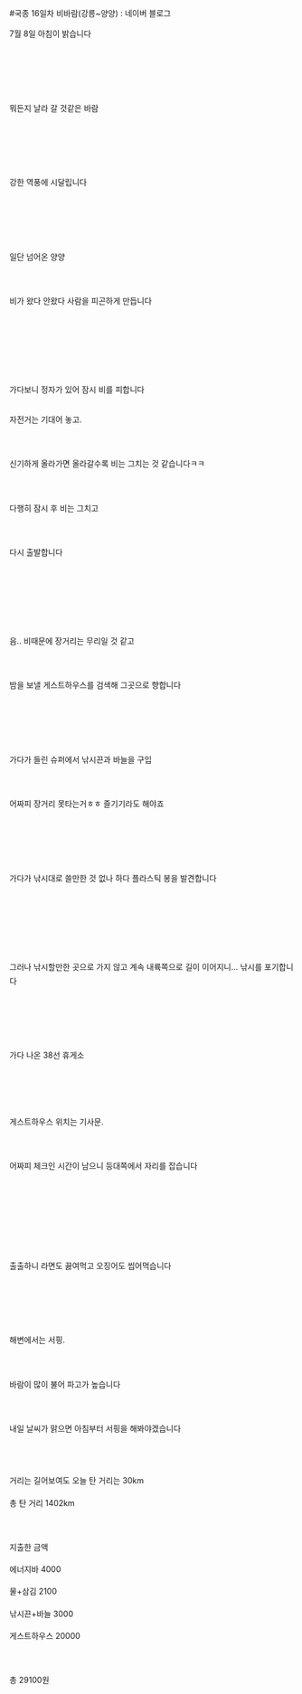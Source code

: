 #국종 16일차 비바람(강릉~양양) : 네이버 블로그
<div class="wrap_rabbit pcol2 _param(1) _postViewArea221584666541" id="post-view221584666541">
<!-- Rabbit HTML --><div class="se-viewer se-theme-default" lang="ko-KR">
<!-- SE_DOC_HEADER_END -->
<div class="se-main-container">
<div class="se-component se-text se-l-default" id="SE-f53bb52d-a523-11e9-99d3-599b25523ed2">
<div class="se-component-content">
<div class="se-section se-section-text se-l-default">
<div class="se-module se-module-text"><!-- SE-TEXT { --><p class="se-text-paragraph se-text-paragraph-align-" id="SE-7893685c-a525-11e9-99d3-4561812a802d" style="line-height:1.8;"><span class="se-fs- se-ff-" id="SE-2e74883e-a526-11e9-99d3-b57880ff6c25" style="">7월 8일 아침이 밝습니다</span></p><!-- } SE-TEXT --><!-- SE-TEXT { --><p class="se-text-paragraph se-text-paragraph-align-" id="SE-2e748840-a526-11e9-99d3-3f9811f71576" style="line-height:1.8;"><span class="se-fs- se-ff-" id="SE-2e74883f-a526-11e9-99d3-0b595be8d0a8" style="">​</span></p><!-- } SE-TEXT --><!-- SE-TEXT { --><p class="se-text-paragraph se-text-paragraph-align-" id="SE-2e748842-a526-11e9-99d3-33e2a434d7f9" style="line-height:1.8;"><span class="se-fs- se-ff-" id="SE-2e748841-a526-11e9-99d3-a10d7590c9b2" style="">​</span></p><!-- } SE-TEXT --></div>
</div>
</div>
</div> <div class="se-component se-image se-l-default" id="SE-ef4f9818-a523-11e9-99d3-4b7fc162570b">
<div class="se-component-content se-component-content-fit">
<div class="se-section se-section-image se-l-default se-section-align-">
<a class="se-module se-module-image __se_image_link __se_link" data-linkdata='{"id" : "SE-ef4f9818-a523-11e9-99d3-4b7fc162570b", "src" : "https://postfiles.pstatic.net/MjAxOTA3MTNfMjI2/MDAxNTYyOTkxNTgyMDA1.OfLpQIFz_b99eycvDJJy2eHRgEt2uKb6L9bt5kHyDTwg.Lhq4Kxu50-1QhbzQnHCUo2TMbK8_Mb9tiWmcfBKJ_1wg.JPEG.dls32208/20190708_124803.jpg", "linkUse" : "false", "link" : ""}' data-linktype="img" href="#" onclick="return false;" style=" ">
<img alt="" class="se-image-resource" data-height="506" data-lazy-src="https://postfiles.pstatic.net/MjAxOTA3MTNfMjI2/MDAxNTYyOTkxNTgyMDA1.OfLpQIFz_b99eycvDJJy2eHRgEt2uKb6L9bt5kHyDTwg.Lhq4Kxu50-1QhbzQnHCUo2TMbK8_Mb9tiWmcfBKJ_1wg.JPEG.dls32208/20190708_124803.jpg?type=w966" data-width="900" src="https://postfiles.pstatic.net/MjAxOTA3MTNfMjI2/MDAxNTYyOTkxNTgyMDA1.OfLpQIFz_b99eycvDJJy2eHRgEt2uKb6L9bt5kHyDTwg.Lhq4Kxu50-1QhbzQnHCUo2TMbK8_Mb9tiWmcfBKJ_1wg.JPEG.dls32208/20190708_124803.jpg?type=w80_blur">
</img></a> </div>
</div>
</div> <div class="se-component se-text se-l-default" id="SE-ff71d854-a523-11e9-99d3-5dceaeadfbf5">
<div class="se-component-content">
<div class="se-section se-section-text se-l-default">
<div class="se-module se-module-text"><!-- SE-TEXT { --><p class="se-text-paragraph se-text-paragraph-align-" id="SE-789479d2-a525-11e9-99d3-b32b8ae518da" style="line-height:1.8;"><span class="se-fs- se-ff-" id="SE-2e752483-a526-11e9-99d3-9779077e2caf" style="">뭐든지 날라 갈 것같은 바람</span></p><!-- } SE-TEXT --><!-- SE-TEXT { --><p class="se-text-paragraph se-text-paragraph-align-" id="SE-2e752485-a526-11e9-99d3-87bfa8c4a279" style="line-height:1.8;"><span class="se-fs- se-ff-" id="SE-2e752484-a526-11e9-99d3-03b59768f6bc" style="">​</span></p><!-- } SE-TEXT --><!-- SE-TEXT { --><p class="se-text-paragraph se-text-paragraph-align-" id="SE-2e752487-a526-11e9-99d3-bf31fac85742" style="line-height:1.8;"><span class="se-fs- se-ff-" id="SE-2e752486-a526-11e9-99d3-292d5a63ce96" style="">​</span></p><!-- } SE-TEXT --></div>
</div>
</div>
</div> <div class="se-component se-image se-l-default" id="SE-ef4fbf29-a523-11e9-99d3-0b2709d95bd9">
<div class="se-component-content se-component-content-fit">
<div class="se-section se-section-image se-l-default se-section-align-">
<a class="se-module se-module-image __se_image_link __se_link" data-linkdata='{"id" : "SE-ef4fbf29-a523-11e9-99d3-0b2709d95bd9", "src" : "https://postfiles.pstatic.net/MjAxOTA3MTNfMTg1/MDAxNTYyOTkxNTgzMjc0.gUguPi6HAAzc9DgNe3uaOVLISPTn72f_sAtgVmWHQ98g.FrlOLpvWLvc6wzv_JuNSme2XCyZP6YRl6ueX0ts64zQg.JPEG.dls32208/20190708_124818.jpg", "linkUse" : "false", "link" : ""}' data-linktype="img" href="#" onclick="return false;" style=" ">
<img alt="" class="se-image-resource" data-height="506" data-lazy-src="https://postfiles.pstatic.net/MjAxOTA3MTNfMTg1/MDAxNTYyOTkxNTgzMjc0.gUguPi6HAAzc9DgNe3uaOVLISPTn72f_sAtgVmWHQ98g.FrlOLpvWLvc6wzv_JuNSme2XCyZP6YRl6ueX0ts64zQg.JPEG.dls32208/20190708_124818.jpg?type=w966" data-width="900" src="https://postfiles.pstatic.net/MjAxOTA3MTNfMTg1/MDAxNTYyOTkxNTgzMjc0.gUguPi6HAAzc9DgNe3uaOVLISPTn72f_sAtgVmWHQ98g.FrlOLpvWLvc6wzv_JuNSme2XCyZP6YRl6ueX0ts64zQg.JPEG.dls32208/20190708_124818.jpg?type=w80_blur">
</img></a> </div>
</div>
</div> <div class="se-component se-image se-l-default" id="SE-ef4fbf2a-a523-11e9-99d3-03a84c789b80">
<div class="se-component-content se-component-content-fit">
<div class="se-section se-section-image se-l-default se-section-align-">
<a class="se-module se-module-image __se_image_link __se_link" data-linkdata='{"id" : "SE-ef4fbf2a-a523-11e9-99d3-03a84c789b80", "src" : "https://postfiles.pstatic.net/MjAxOTA3MTNfMTcg/MDAxNTYyOTkxNTg0MzM4.RkT2ZodlUr968VNjMWXbgBLkYect3bbDVHSVwo_JGEYg.26xH75jWvHFS9GCI_O9CKWeUyK1HRxzONTs973e9NXgg.JPEG.dls32208/20190708_124856.jpg", "linkUse" : "false", "link" : ""}' data-linktype="img" href="#" onclick="return false;" style=" ">
<img alt="" class="se-image-resource" data-height="506" data-lazy-src="https://postfiles.pstatic.net/MjAxOTA3MTNfMTcg/MDAxNTYyOTkxNTg0MzM4.RkT2ZodlUr968VNjMWXbgBLkYect3bbDVHSVwo_JGEYg.26xH75jWvHFS9GCI_O9CKWeUyK1HRxzONTs973e9NXgg.JPEG.dls32208/20190708_124856.jpg?type=w966" data-width="900" src="https://postfiles.pstatic.net/MjAxOTA3MTNfMTcg/MDAxNTYyOTkxNTg0MzM4.RkT2ZodlUr968VNjMWXbgBLkYect3bbDVHSVwo_JGEYg.26xH75jWvHFS9GCI_O9CKWeUyK1HRxzONTs973e9NXgg.JPEG.dls32208/20190708_124856.jpg?type=w80_blur">
</img></a> </div>
</div>
</div> <div class="se-component se-text se-l-default" id="SE-18911ea5-a524-11e9-99d3-ef39776fd50e">
<div class="se-component-content">
<div class="se-section se-section-text se-l-default">
<div class="se-module se-module-text"><!-- SE-TEXT { --><p class="se-text-paragraph se-text-paragraph-align-" id="SE-7895b258-a525-11e9-99d3-913718d24aef" style="line-height:1.8;"><span class="se-fs- se-ff-" id="SE-2e7635f8-a526-11e9-99d3-4117facb3382" style="">강한 역풍에 시달립니다</span></p><!-- } SE-TEXT --><!-- SE-TEXT { --><p class="se-text-paragraph se-text-paragraph-align-" id="SE-2e7635fa-a526-11e9-99d3-0f9ec3ed1b4a" style="line-height:1.8;"><span class="se-fs- se-ff-" id="SE-2e7635f9-a526-11e9-99d3-c58356b37fb0" style="">​</span></p><!-- } SE-TEXT --><!-- SE-TEXT { --><p class="se-text-paragraph se-text-paragraph-align-" id="SE-2e7635fc-a526-11e9-99d3-5d1394c577c0" style="line-height:1.8;"><span class="se-fs- se-ff-" id="SE-2e7635fb-a526-11e9-99d3-65feed00e23a" style="">​</span></p><!-- } SE-TEXT --></div>
</div>
</div>
</div> <div class="se-component se-image se-l-default" id="SE-ef4fbf2b-a523-11e9-99d3-bba9930e17c4">
<div class="se-component-content se-component-content-fit">
<div class="se-section se-section-image se-l-default se-section-align-">
<a class="se-module se-module-image __se_image_link __se_link" data-linkdata='{"id" : "SE-ef4fbf2b-a523-11e9-99d3-bba9930e17c4", "src" : "https://postfiles.pstatic.net/MjAxOTA3MTNfMjUx/MDAxNTYyOTkxNTg1ODUz.J7UId44HjgtNMfr-BjYSy_8IJoozUh8yM1KkLlWR_m8g.MIUAdyDiIGmc7wGdD2Zp3igk3CfnYpv5-eGZSnZ-fnsg.JPEG.dls32208/20190708_140503.jpg", "linkUse" : "false", "link" : ""}' data-linktype="img" href="#" onclick="return false;" style=" ">
<img alt="" class="se-image-resource" data-height="1600" data-lazy-src="https://postfiles.pstatic.net/MjAxOTA3MTNfMjUx/MDAxNTYyOTkxNTg1ODUz.J7UId44HjgtNMfr-BjYSy_8IJoozUh8yM1KkLlWR_m8g.MIUAdyDiIGmc7wGdD2Zp3igk3CfnYpv5-eGZSnZ-fnsg.JPEG.dls32208/20190708_140503.jpg?type=w966" data-width="900" src="https://postfiles.pstatic.net/MjAxOTA3MTNfMjUx/MDAxNTYyOTkxNTg1ODUz.J7UId44HjgtNMfr-BjYSy_8IJoozUh8yM1KkLlWR_m8g.MIUAdyDiIGmc7wGdD2Zp3igk3CfnYpv5-eGZSnZ-fnsg.JPEG.dls32208/20190708_140503.jpg?type=w80_blur">
</img></a> </div>
</div>
</div> <div class="se-component se-text se-l-default" id="SE-22adc592-a524-11e9-99d3-bd99f2bbf0aa">
<div class="se-component-content">
<div class="se-section se-section-text se-l-default">
<div class="se-module se-module-text"><!-- SE-TEXT { --><p class="se-text-paragraph se-text-paragraph-align-" id="SE-a07a8e0a-a525-11e9-99d3-fbb8a028c560" style="line-height:1.8;"><span class="se-fs- se-ff-" id="SE-2e76ab2d-a526-11e9-99d3-b91557115f8a" style="">일단 넘어온 양양</span></p><!-- } SE-TEXT --><!-- SE-TEXT { --><p class="se-text-paragraph se-text-paragraph-align-" id="SE-a07a8e0b-a525-11e9-99d3-6bcc9a1703d8" style="line-height:1.8;"><span class="se-fs- se-ff-" id="SE-2e76d23e-a526-11e9-99d3-c7d57f5eb4b1" style="">​</span></p><!-- } SE-TEXT --><!-- SE-TEXT { --><p class="se-text-paragraph se-text-paragraph-align-" id="SE-a07a8e0c-a525-11e9-99d3-1d10413a233b" style="line-height:1.8;"><span class="se-fs- se-ff-" id="SE-2e76d23f-a526-11e9-99d3-81e5b9dffbb8" style="">비가 왔다 안왔다 사람을 피곤하게 만듭니다</span></p><!-- } SE-TEXT --><!-- SE-TEXT { --><p class="se-text-paragraph se-text-paragraph-align-" id="SE-a07a8e0d-a525-11e9-99d3-cf9ed01978e2" style="line-height:1.8;"><span class="se-fs- se-ff-" id="SE-2e76d240-a526-11e9-99d3-efc442bfbe58" style="">​</span></p><!-- } SE-TEXT --><!-- SE-TEXT { --><p class="se-text-paragraph se-text-paragraph-align-" id="SE-a07a8e0e-a525-11e9-99d3-715c49474032" style="line-height:1.8;"><span class="se-fs- se-ff-" id="SE-2e76d241-a526-11e9-99d3-cb232e370c9d" style="">​</span></p><!-- } SE-TEXT --><!-- SE-TEXT { --><p class="se-text-paragraph se-text-paragraph-align-" id="SE-a07a8e0f-a525-11e9-99d3-c704b582a45f" style="line-height:1.8;"><span class="se-fs- se-ff-" id="SE-2e76d242-a526-11e9-99d3-0de350182d79" style="">​</span></p><!-- } SE-TEXT --><!-- SE-TEXT { --><p class="se-text-paragraph se-text-paragraph-align-" id="SE-78969cca-a525-11e9-99d3-5b7cdab3af5d" style="line-height:1.8;"><span class="se-fs- se-ff-" id="SE-2e76d243-a526-11e9-99d3-157f85fe3ac6" style="">가다보니 정자가 있어 잠시 비를 피합니다</span></p><!-- } SE-TEXT --></div>
</div>
</div>
</div> <div class="se-component se-image se-l-default" id="SE-ef4fe63c-a523-11e9-99d3-47a093277765">
<div class="se-component-content se-component-content-fit">
<div class="se-section se-section-image se-l-default se-section-align-">
<a class="se-module se-module-image __se_image_link __se_link" data-linkdata='{"id" : "SE-ef4fe63c-a523-11e9-99d3-47a093277765", "src" : "https://postfiles.pstatic.net/MjAxOTA3MTNfMTk2/MDAxNTYyOTkxNTg3Mzkw.iiZIPHOHbK3G5bs9j_tPPTqDwi45burIr_GaLprnu3sg.z34O3j5gW3fgW3msnMpVH-CFNztfeSEcHQsBKMjsO4Eg.JPEG.dls32208/20190708_141905.jpg", "linkUse" : "false", "link" : ""}' data-linktype="img" href="#" onclick="return false;" style=" ">
<img alt="" class="se-image-resource" data-height="1600" data-lazy-src="https://postfiles.pstatic.net/MjAxOTA3MTNfMTk2/MDAxNTYyOTkxNTg3Mzkw.iiZIPHOHbK3G5bs9j_tPPTqDwi45burIr_GaLprnu3sg.z34O3j5gW3fgW3msnMpVH-CFNztfeSEcHQsBKMjsO4Eg.JPEG.dls32208/20190708_141905.jpg?type=w966" data-width="900" src="https://postfiles.pstatic.net/MjAxOTA3MTNfMTk2/MDAxNTYyOTkxNTg3Mzkw.iiZIPHOHbK3G5bs9j_tPPTqDwi45burIr_GaLprnu3sg.z34O3j5gW3fgW3msnMpVH-CFNztfeSEcHQsBKMjsO4Eg.JPEG.dls32208/20190708_141905.jpg?type=w80_blur"/>
</a> </div>
</div>
</div> <div class="se-component se-text se-l-default" id="SE-4804a3cf-a524-11e9-99d3-f56a98d259cb">
<div class="se-component-content">
<div class="se-section se-section-text se-l-default">
<div class="se-module se-module-text"><!-- SE-TEXT { --><p class="se-text-paragraph se-text-paragraph-align-" id="SE-a07c14b2-a525-11e9-99d3-3b849778ede7" style="line-height:1.8;"><span class="se-fs- se-ff-" id="SE-2e776e84-a526-11e9-99d3-85ac8ce83f00" style="">자전거는 기대어 놓고.</span></p><!-- } SE-TEXT --><!-- SE-TEXT { --><p class="se-text-paragraph se-text-paragraph-align-" id="SE-a07c14b3-a525-11e9-99d3-dd3164e29ab4" style="line-height:1.8;"><span class="se-fs- se-ff-" id="SE-2e776e85-a526-11e9-99d3-e52ef5dfc5f6" style="">​</span></p><!-- } SE-TEXT --><!-- SE-TEXT { --><p class="se-text-paragraph se-text-paragraph-align-" id="SE-a07c3bc4-a525-11e9-99d3-bd5d3f3fc89e" style="line-height:1.8;"><span class="se-fs- se-ff-" id="SE-2e776e86-a526-11e9-99d3-3388fc2052d5" style="">신기하게 올라가면 올라갈수록 비는 그치는 것 같습니다ㅋㅋ</span></p><!-- } SE-TEXT --><!-- SE-TEXT { --><p class="se-text-paragraph se-text-paragraph-align-" id="SE-a07c3bc5-a525-11e9-99d3-d72638b29543" style="line-height:1.8;"><span class="se-fs- se-ff-" id="SE-2e776e87-a526-11e9-99d3-61f4058246b1" style="">​</span></p><!-- } SE-TEXT --><!-- SE-TEXT { --><p class="se-text-paragraph se-text-paragraph-align-" id="SE-a07c3bc6-a525-11e9-99d3-8b08e98e6c15" style="line-height:1.8;"><span class="se-fs- se-ff-" id="SE-2e776e88-a526-11e9-99d3-53aa871b3808" style="">다행히 잠시 후 비는 그치고</span></p><!-- } SE-TEXT --><!-- SE-TEXT { --><p class="se-text-paragraph se-text-paragraph-align-" id="SE-a07c3bc7-a525-11e9-99d3-fbad348b1e74" style="line-height:1.8;"><span class="se-fs- se-ff-" id="SE-2e77e3b9-a526-11e9-99d3-4f601f785bb4" style="">​</span></p><!-- } SE-TEXT --><!-- SE-TEXT { --><p class="se-text-paragraph se-text-paragraph-align-" id="SE-a07c3bc8-a525-11e9-99d3-77c5c08172ba" style="line-height:1.8;"><span class="se-fs- se-ff-" id="SE-2e77e3ba-a526-11e9-99d3-998093ec1a28" style="">다시 출발합니다</span></p><!-- } SE-TEXT --><!-- SE-TEXT { --><p class="se-text-paragraph se-text-paragraph-align-" id="SE-a07c3bc9-a525-11e9-99d3-25ebeefd8a67" style="line-height:1.8;"><span class="se-fs- se-ff-" id="SE-2e77e3bb-a526-11e9-99d3-e3597eeebe34" style="">​</span></p><!-- } SE-TEXT --><!-- SE-TEXT { --><p class="se-text-paragraph se-text-paragraph-align-" id="SE-a07c3bca-a525-11e9-99d3-9f089667cea5" style="line-height:1.8;"><span class="se-fs- se-ff-" id="SE-2e77e3bc-a526-11e9-99d3-ab098a050393" style="">​</span></p><!-- } SE-TEXT --><!-- SE-TEXT { --><p class="se-text-paragraph se-text-paragraph-align-" id="SE-a07c3bcb-a525-11e9-99d3-3915969d3767" style="line-height:1.8;"><span class="se-fs- se-ff-" id="SE-2e77e3bd-a526-11e9-99d3-bff3f1a3f20d" style="">​</span></p><!-- } SE-TEXT --><!-- SE-TEXT { --><p class="se-text-paragraph se-text-paragraph-align-" id="SE-a07c3bcc-a525-11e9-99d3-99fd15e4e58a" style="line-height:1.8;"><span class="se-fs- se-ff-" id="SE-2e77e3be-a526-11e9-99d3-e952ed108360" style="">음..  비때문에 장거리는 무리일 것 같고</span></p><!-- } SE-TEXT --><!-- SE-TEXT { --><p class="se-text-paragraph se-text-paragraph-align-" id="SE-a07c3bcd-a525-11e9-99d3-5fe4464b98bc" style="line-height:1.8;"><span class="se-fs- se-ff-" id="SE-2e780acf-a526-11e9-99d3-51c041ed534c" style="">​</span></p><!-- } SE-TEXT --><!-- SE-TEXT { --><p class="se-text-paragraph se-text-paragraph-align-" id="SE-78978744-a525-11e9-99d3-4bee4f6c1556" style="line-height:1.8;"><span class="se-fs- se-ff-" id="SE-2e780ad0-a526-11e9-99d3-09088df207a3" style="">밤을 보낼 게스트하우스를 검색해 그곳으로 향합니다</span></p><!-- } SE-TEXT --><!-- SE-TEXT { --><p class="se-text-paragraph se-text-paragraph-align-" id="SE-2e780ad2-a526-11e9-99d3-33c9501d1e6b" style="line-height:1.8;"><span class="se-fs- se-ff-" id="SE-2e780ad1-a526-11e9-99d3-3507d4a1e013" style="">​</span></p><!-- } SE-TEXT --><!-- SE-TEXT { --><p class="se-text-paragraph se-text-paragraph-align-" id="SE-2e780ad4-a526-11e9-99d3-1db1bec1b5d6" style="line-height:1.8;"><span class="se-fs- se-ff-" id="SE-2e780ad3-a526-11e9-99d3-fdfdde3223e6" style="">​</span></p><!-- } SE-TEXT --></div>
</div>
</div>
</div> <div class="se-component se-image se-l-default" id="SE-ef4fe63d-a523-11e9-99d3-0b07aadcebce">
<div class="se-component-content se-component-content-fit">
<div class="se-section se-section-image se-l-default se-section-align-">
<a class="se-module se-module-image __se_image_link __se_link" data-linkdata='{"id" : "SE-ef4fe63d-a523-11e9-99d3-0b07aadcebce", "src" : "https://postfiles.pstatic.net/MjAxOTA3MTNfMjI5/MDAxNTYyOTkxNTg5MDAw.BmHsK_YLdSMRnzzv5f3zV12Iw-Xv5-19MAFvlf50kK0g.Wr9e4CM-K4y7MhF5Z6-MquWiAIluzkn86hIysQkktIAg.JPEG.dls32208/20190708_143719.jpg", "linkUse" : "false", "link" : ""}' data-linktype="img" href="#" onclick="return false;" style=" ">
<img alt="" class="se-image-resource" data-height="1600" data-lazy-src="https://postfiles.pstatic.net/MjAxOTA3MTNfMjI5/MDAxNTYyOTkxNTg5MDAw.BmHsK_YLdSMRnzzv5f3zV12Iw-Xv5-19MAFvlf50kK0g.Wr9e4CM-K4y7MhF5Z6-MquWiAIluzkn86hIysQkktIAg.JPEG.dls32208/20190708_143719.jpg?type=w966" data-width="900" src="https://postfiles.pstatic.net/MjAxOTA3MTNfMjI5/MDAxNTYyOTkxNTg5MDAw.BmHsK_YLdSMRnzzv5f3zV12Iw-Xv5-19MAFvlf50kK0g.Wr9e4CM-K4y7MhF5Z6-MquWiAIluzkn86hIysQkktIAg.JPEG.dls32208/20190708_143719.jpg?type=w80_blur"/>
</a> </div>
</div>
</div> <div class="se-component se-text se-l-default" id="SE-87b8ee30-a524-11e9-99d3-1bdbd52f540e">
<div class="se-component-content">
<div class="se-section se-section-text se-l-default">
<div class="se-module se-module-text"><!-- SE-TEXT { --><p class="se-text-paragraph se-text-paragraph-align-" id="SE-a07d9b60-a525-11e9-99d3-3f080f00d51e" style="line-height:1.8;"><span class="se-fs- se-ff-" id="SE-2e788005-a526-11e9-99d3-97aa203fd166" style="">가다가 들린 슈퍼에서 낚시끈과 바늘을 구입</span></p><!-- } SE-TEXT --><!-- SE-TEXT { --><p class="se-text-paragraph se-text-paragraph-align-" id="SE-a07d9b61-a525-11e9-99d3-1902a424713a" style="line-height:1.8;"><span class="se-fs- se-ff-" id="SE-2e788006-a526-11e9-99d3-2739bce05b9e" style="">​</span></p><!-- } SE-TEXT --><!-- SE-TEXT { --><p class="se-text-paragraph se-text-paragraph-align-" id="SE-789897be-a525-11e9-99d3-b3d5e6f910b9" style="line-height:1.8;"><span class="se-fs- se-ff-" id="SE-2e788007-a526-11e9-99d3-35c16952422e" style="">어짜피 장거리 못타는거ㅎㅎ 즐기기라도 해야죠</span></p><!-- } SE-TEXT --><!-- SE-TEXT { --><p class="se-text-paragraph se-text-paragraph-align-" id="SE-2e788009-a526-11e9-99d3-0327fe1c3047" style="line-height:1.8;"><span class="se-fs- se-ff-" id="SE-2e788008-a526-11e9-99d3-275cc7f713ff" style="">​</span></p><!-- } SE-TEXT --><!-- SE-TEXT { --><p class="se-text-paragraph se-text-paragraph-align-" id="SE-2e78a71b-a526-11e9-99d3-15346f6b4679" style="line-height:1.8;"><span class="se-fs- se-ff-" id="SE-2e78a71a-a526-11e9-99d3-c91bb1acf319" style="">​</span></p><!-- } SE-TEXT --></div>
</div>
</div>
</div> <div class="se-component se-image se-l-default" id="SE-ef4fe63e-a523-11e9-99d3-2d07ef66dbd5">
<div class="se-component-content se-component-content-fit">
<div class="se-section se-section-image se-l-default se-section-align-">
<a class="se-module se-module-image __se_image_link __se_link" data-linkdata='{"id" : "SE-ef4fe63e-a523-11e9-99d3-2d07ef66dbd5", "src" : "https://postfiles.pstatic.net/MjAxOTA3MTNfMTEg/MDAxNTYyOTkxNTkwMzE3.-CY7Dl6y3UjsTO_Y9oZfpMGXrUssW8J1FqjEr_zPMCog._g6G3BV_cDj-zM3IkwdFYBLtFKBxakWK3t6_1fY5hZog.JPEG.dls32208/20190708_144223.jpg", "linkUse" : "false", "link" : ""}' data-linktype="img" href="#" onclick="return false;" style=" ">
<img alt="" class="se-image-resource" data-height="506" data-lazy-src="https://postfiles.pstatic.net/MjAxOTA3MTNfMTEg/MDAxNTYyOTkxNTkwMzE3.-CY7Dl6y3UjsTO_Y9oZfpMGXrUssW8J1FqjEr_zPMCog._g6G3BV_cDj-zM3IkwdFYBLtFKBxakWK3t6_1fY5hZog.JPEG.dls32208/20190708_144223.jpg?type=w966" data-width="900" src="https://postfiles.pstatic.net/MjAxOTA3MTNfMTEg/MDAxNTYyOTkxNTkwMzE3.-CY7Dl6y3UjsTO_Y9oZfpMGXrUssW8J1FqjEr_zPMCog._g6G3BV_cDj-zM3IkwdFYBLtFKBxakWK3t6_1fY5hZog.JPEG.dls32208/20190708_144223.jpg?type=w80_blur"/>
</a> </div>
</div>
</div> <div class="se-component se-text se-l-default" id="SE-c167789b-a524-11e9-99d3-1d78a1071a25">
<div class="se-component-content">
<div class="se-section se-section-text se-l-default">
<div class="se-module se-module-text"><!-- SE-TEXT { --><p class="se-text-paragraph se-text-paragraph-align-" id="SE-a07f2204-a525-11e9-99d3-0792cc447e3e" style="line-height:1.8;"><span class="se-fs- se-ff-" id="SE-2e78f53c-a526-11e9-99d3-1373a94339fb" style="">가다가 낚시대로 쓸만한 것 없나 하다 플라스틱 봉을 발견합니다</span></p><!-- } SE-TEXT --><!-- SE-TEXT { --><p class="se-text-paragraph se-text-paragraph-align-" id="SE-a07f2205-a525-11e9-99d3-118ec0db2c5c" style="line-height:1.8;"><span class="se-fs- se-ff-" id="SE-2e78f53d-a526-11e9-99d3-41fe30fd1c1b" style="">​</span></p><!-- } SE-TEXT --><!-- SE-TEXT { --><p class="se-text-paragraph se-text-paragraph-align-" id="SE-a07f2206-a525-11e9-99d3-3d6e89791f66" style="line-height:1.8;"><span class="se-fs- se-ff-" id="SE-2e78f53e-a526-11e9-99d3-590e5d47050a" style="">​</span></p><!-- } SE-TEXT --><!-- SE-TEXT { --><p class="se-text-paragraph se-text-paragraph-align-" id="SE-a07f2207-a525-11e9-99d3-47bb7fdf38a4" style="line-height:1.8;"><span class="se-fs- se-ff-" id="SE-2e791c4f-a526-11e9-99d3-df0f4e3616c2" style="">​</span></p><!-- } SE-TEXT --><!-- SE-TEXT { --><p class="se-text-paragraph se-text-paragraph-align-" id="SE-7899340c-a525-11e9-99d3-41c237c090cc" style="line-height:1.8;"><span class="se-fs- se-ff-" id="SE-2e791c50-a526-11e9-99d3-f9d3964957b7" style="">그러나 낚시할만한 곳으로 가지 않고 계속 내륙쪽으로 길이 이어지니...  낚시를 포기합니다</span></p><!-- } SE-TEXT --><!-- SE-TEXT { --><p class="se-text-paragraph se-text-paragraph-align-" id="SE-2e791c52-a526-11e9-99d3-b5b12c14a469" style="line-height:1.8;"><span class="se-fs- se-ff-" id="SE-2e791c51-a526-11e9-99d3-d71697dc8fcb" style="">​</span></p><!-- } SE-TEXT --><!-- SE-TEXT { --><p class="se-text-paragraph se-text-paragraph-align-" id="SE-2e791c54-a526-11e9-99d3-7d0ffa04771b" style="line-height:1.8;"><span class="se-fs- se-ff-" id="SE-2e791c53-a526-11e9-99d3-bbc9efe402ee" style="">​</span></p><!-- } SE-TEXT --></div>
</div>
</div>
</div> <div class="se-component se-image se-l-default" id="SE-ef4fe641-a523-11e9-99d3-9db502e76ddc">
<div class="se-component-content se-component-content-fit">
<div class="se-section se-section-image se-l-default se-section-align-">
<a class="se-module se-module-image __se_image_link __se_link" data-linkdata='{"id" : "SE-ef4fe641-a523-11e9-99d3-9db502e76ddc", "src" : "https://postfiles.pstatic.net/MjAxOTA3MTNfMjQz/MDAxNTYyOTkxNTkxOTMx.hvr_IzJ_x1OAmqOsY9ddq7FT7fGYCOfXsUb0troPa7gg.jqaQzoSz5Ga2d_uIk76o9akP10xzPlZsKNgvL_dgETkg.JPEG.dls32208/20190708_153834.jpg", "linkUse" : "false", "link" : ""}' data-linktype="img" href="#" onclick="return false;" style=" ">
<img alt="" class="se-image-resource" data-height="1600" data-lazy-src="https://postfiles.pstatic.net/MjAxOTA3MTNfMjQz/MDAxNTYyOTkxNTkxOTMx.hvr_IzJ_x1OAmqOsY9ddq7FT7fGYCOfXsUb0troPa7gg.jqaQzoSz5Ga2d_uIk76o9akP10xzPlZsKNgvL_dgETkg.JPEG.dls32208/20190708_153834.jpg?type=w966" data-width="900" src="https://postfiles.pstatic.net/MjAxOTA3MTNfMjQz/MDAxNTYyOTkxNTkxOTMx.hvr_IzJ_x1OAmqOsY9ddq7FT7fGYCOfXsUb0troPa7gg.jqaQzoSz5Ga2d_uIk76o9akP10xzPlZsKNgvL_dgETkg.JPEG.dls32208/20190708_153834.jpg?type=w80_blur"/>
</a> </div>
</div>
</div> <div class="se-component se-text se-l-default" id="SE-ee052140-a524-11e9-99d3-3be465305613">
<div class="se-component-content">
<div class="se-section se-section-text se-l-default">
<div class="se-module se-module-text"><!-- SE-TEXT { --><p class="se-text-paragraph se-text-paragraph-align-" id="SE-a080819a-a525-11e9-99d3-27d7201e971c" style="line-height:1.8;"><span class="se-fs- se-ff-" id="SE-2e799185-a526-11e9-99d3-07c96722dda9" style="">가다 나온 38선 휴게소</span></p><!-- } SE-TEXT --><!-- SE-TEXT { --><p class="se-text-paragraph se-text-paragraph-align-" id="SE-a080819b-a525-11e9-99d3-3191ff3c3381" style="line-height:1.8;"><span class="se-fs- se-ff-" id="SE-2e799186-a526-11e9-99d3-5d983b541b47" style="">​</span></p><!-- } SE-TEXT --><!-- SE-TEXT { --><p class="se-text-paragraph se-text-paragraph-align-" id="SE-a080819c-a525-11e9-99d3-378e7501cf8e" style="line-height:1.8;"><span class="se-fs- se-ff-" id="SE-2e799187-a526-11e9-99d3-fd700684b605" style="">​</span></p><!-- } SE-TEXT --><!-- SE-TEXT { --><p class="se-text-paragraph se-text-paragraph-align-" id="SE-a080819d-a525-11e9-99d3-412bba06d592" style="line-height:1.8;"><span class="se-fs- se-ff-" id="SE-2e799188-a526-11e9-99d3-f7b0877d28eb" style="">게스트하우스 위치는 기사문.</span></p><!-- } SE-TEXT --><!-- SE-TEXT { --><p class="se-text-paragraph se-text-paragraph-align-" id="SE-a080819e-a525-11e9-99d3-5190084f6b4d" style="line-height:1.8;"><span class="se-fs- se-ff-" id="SE-2e799189-a526-11e9-99d3-4301a228ca69" style="">​</span></p><!-- } SE-TEXT --><!-- SE-TEXT { --><p class="se-text-paragraph se-text-paragraph-align-" id="SE-789a1e7c-a525-11e9-99d3-f53b79c1f2f2" style="line-height:1.8;"><span class="se-fs- se-ff-" id="SE-2e79918a-a526-11e9-99d3-99590c42e826" style="">어짜피 체크인 시간이 남으니 등대쪽에서 자리를 잡습니다</span></p><!-- } SE-TEXT --><!-- SE-TEXT { --><p class="se-text-paragraph se-text-paragraph-align-" id="SE-2e79918c-a526-11e9-99d3-771b6ef749a8" style="line-height:1.8;"><span class="se-fs- se-ff-" id="SE-2e79918b-a526-11e9-99d3-27e0bf959ec9" style="">​</span></p><!-- } SE-TEXT --><!-- SE-TEXT { --><p class="se-text-paragraph se-text-paragraph-align-" id="SE-2e79918e-a526-11e9-99d3-3b2fd7d5a85e" style="line-height:1.8;"><span class="se-fs- se-ff-" id="SE-2e79918d-a526-11e9-99d3-b951258d96bc" style="">​</span></p><!-- } SE-TEXT --></div>
</div>
</div>
</div> <div class="se-component se-image se-l-default" id="SE-ef500d52-a523-11e9-99d3-51177330b8f6">
<div class="se-component-content se-component-content-fit">
<div class="se-section se-section-image se-l-default se-section-align-">
<a class="se-module se-module-image __se_image_link __se_link" data-linkdata='{"id" : "SE-ef500d52-a523-11e9-99d3-51177330b8f6", "src" : "https://postfiles.pstatic.net/MjAxOTA3MTNfNTIg/MDAxNTYyOTkxNTkzMTY2.wLzu6q1NfykNgBorz0UAkHJMeU-tnxlp_y1sngjXc5Yg.7Rp9zztIy7IlZAnd9J4Ickv_gWLaWeKHFyBMbAoGkNUg.JPEG.dls32208/20190708_154827.jpg", "linkUse" : "false", "link" : ""}' data-linktype="img" href="#" onclick="return false;" style=" ">
<img alt="" class="se-image-resource" data-height="506" data-lazy-src="https://postfiles.pstatic.net/MjAxOTA3MTNfNTIg/MDAxNTYyOTkxNTkzMTY2.wLzu6q1NfykNgBorz0UAkHJMeU-tnxlp_y1sngjXc5Yg.7Rp9zztIy7IlZAnd9J4Ickv_gWLaWeKHFyBMbAoGkNUg.JPEG.dls32208/20190708_154827.jpg?type=w966" data-width="900" src="https://postfiles.pstatic.net/MjAxOTA3MTNfNTIg/MDAxNTYyOTkxNTkzMTY2.wLzu6q1NfykNgBorz0UAkHJMeU-tnxlp_y1sngjXc5Yg.7Rp9zztIy7IlZAnd9J4Ickv_gWLaWeKHFyBMbAoGkNUg.JPEG.dls32208/20190708_154827.jpg?type=w80_blur"/>
</a> </div>
</div>
</div> <div class="se-component se-text se-l-default" id="SE-f7fc8d5d-a524-11e9-99d3-956016437804">
<div class="se-component-content">
<div class="se-section se-section-text se-l-default">
<div class="se-module se-module-text"><!-- SE-TEXT { --><p class="se-text-paragraph se-text-paragraph-align-" id="SE-2e7a06c0-a526-11e9-99d3-6bd66a207a68" style=""><span class="se-fs- se-ff-" id="SE-2e7a06bf-a526-11e9-99d3-e579aeadb907" style="">​</span></p><!-- } SE-TEXT --></div>
</div>
</div>
</div> <div class="se-component se-image se-l-default" id="SE-ef500d53-a523-11e9-99d3-2bac1fff486f">
<div class="se-component-content se-component-content-fit">
<div class="se-section se-section-image se-l-default se-section-align-">
<a class="se-module se-module-image __se_image_link __se_link" data-linkdata='{"id" : "SE-ef500d53-a523-11e9-99d3-2bac1fff486f", "src" : "https://postfiles.pstatic.net/MjAxOTA3MTNfMjg4/MDAxNTYyOTkxNTk0NzQ0.xZPerTbNdwrjwNmdg-hQpvfiWJ1p-Wb0r4I7xyD8BA0g.iqEiCng52LyxMlZql3azQun02DGgdPx067eZzmjtx1sg.JPEG.dls32208/20190708_161433.jpg", "linkUse" : "false", "link" : ""}' data-linktype="img" href="#" onclick="return false;" style=" ">
<img alt="" class="se-image-resource" data-height="1600" data-lazy-src="https://postfiles.pstatic.net/MjAxOTA3MTNfMjg4/MDAxNTYyOTkxNTk0NzQ0.xZPerTbNdwrjwNmdg-hQpvfiWJ1p-Wb0r4I7xyD8BA0g.iqEiCng52LyxMlZql3azQun02DGgdPx067eZzmjtx1sg.JPEG.dls32208/20190708_161433.jpg?type=w966" data-width="900" src="https://postfiles.pstatic.net/MjAxOTA3MTNfMjg4/MDAxNTYyOTkxNTk0NzQ0.xZPerTbNdwrjwNmdg-hQpvfiWJ1p-Wb0r4I7xyD8BA0g.iqEiCng52LyxMlZql3azQun02DGgdPx067eZzmjtx1sg.JPEG.dls32208/20190708_161433.jpg?type=w80_blur"/>
</a> </div>
</div>
</div> <div class="se-component se-text se-l-default" id="SE-1056d594-a525-11e9-99d3-7102a0a1f2d8">
<div class="se-component-content">
<div class="se-section se-section-text se-l-default">
<div class="se-module se-module-text"><!-- SE-TEXT { --><p class="se-text-paragraph se-text-paragraph-align-" id="SE-789b2ff4-a525-11e9-99d3-f13f9a9dbc55" style="line-height:1.8;"><span class="se-fs- se-ff-" id="SE-2e7a7bf1-a526-11e9-99d3-0df27a28c76c" style="">출출하니 라면도 끓여먹고 오징어도 씹어먹습니다</span></p><!-- } SE-TEXT --><!-- SE-TEXT { --><p class="se-text-paragraph se-text-paragraph-align-" id="SE-2e7a7bf3-a526-11e9-99d3-e35c9e1570fe" style="line-height:1.8;"><span class="se-fs- se-ff-" id="SE-2e7a7bf2-a526-11e9-99d3-a7f1ede24f5f" style="">​</span></p><!-- } SE-TEXT --><!-- SE-TEXT { --><p class="se-text-paragraph se-text-paragraph-align-" id="SE-2e7a7bf5-a526-11e9-99d3-03af2b36f744" style="line-height:1.8;"><span class="se-fs- se-ff-" id="SE-2e7a7bf4-a526-11e9-99d3-0d94648cbae6" style="">​</span></p><!-- } SE-TEXT --></div>
</div>
</div>
</div> <div class="se-component se-image se-l-default" id="SE-ef500d54-a523-11e9-99d3-f5463b898f1e">
<div class="se-component-content se-component-content-fit">
<div class="se-section se-section-image se-l-default se-section-align-">
<a class="se-module se-module-image __se_image_link __se_link" data-linkdata='{"id" : "SE-ef500d54-a523-11e9-99d3-f5463b898f1e", "src" : "https://postfiles.pstatic.net/MjAxOTA3MTNfMTIx/MDAxNTYyOTkxNTk1OTc3.cyROTATn3qB-lOLM2G5bdhiKDBaDHbFwFJUN5VuinDMg.w1Zz5Uu4mXADqO5hBp3pDPE7jpgPNGs6Mdr4aka9vAMg.JPEG.dls32208/20190708_161446.jpg", "linkUse" : "false", "link" : ""}' data-linktype="img" href="#" onclick="return false;" style=" ">
<img alt="" class="se-image-resource" data-height="506" data-lazy-src="https://postfiles.pstatic.net/MjAxOTA3MTNfMTIx/MDAxNTYyOTkxNTk1OTc3.cyROTATn3qB-lOLM2G5bdhiKDBaDHbFwFJUN5VuinDMg.w1Zz5Uu4mXADqO5hBp3pDPE7jpgPNGs6Mdr4aka9vAMg.JPEG.dls32208/20190708_161446.jpg?type=w966" data-width="900" src="https://postfiles.pstatic.net/MjAxOTA3MTNfMTIx/MDAxNTYyOTkxNTk1OTc3.cyROTATn3qB-lOLM2G5bdhiKDBaDHbFwFJUN5VuinDMg.w1Zz5Uu4mXADqO5hBp3pDPE7jpgPNGs6Mdr4aka9vAMg.JPEG.dls32208/20190708_161446.jpg?type=w80_blur"/>
</a> </div>
</div>
</div> <div class="se-component se-text se-l-default" id="SE-5e172987-a525-11e9-99d3-e100e1a92e7c">
<div class="se-component-content">
<div class="se-section se-section-text se-l-default">
<div class="se-module se-module-text"><!-- SE-TEXT { --><p class="se-text-paragraph se-text-paragraph-align-" id="SE-a0878685-a525-11e9-99d3-ff04b6cacb79" style="line-height:1.8;"><span class="se-fs- se-ff-" id="SE-2e7aca16-a526-11e9-99d3-df049b1e8396" style="">해변에서는 서핑.</span></p><!-- } SE-TEXT --><!-- SE-TEXT { --><p class="se-text-paragraph se-text-paragraph-align-" id="SE-a0878686-a525-11e9-99d3-230967c536f2" style="line-height:1.8;"><span class="se-fs- se-ff-" id="SE-2e7aca17-a526-11e9-99d3-bb0322ad0270" style="">​</span></p><!-- } SE-TEXT --><!-- SE-TEXT { --><p class="se-text-paragraph se-text-paragraph-align-" id="SE-a0878687-a525-11e9-99d3-8380498ab15c" style="line-height:1.8;"><span class="se-fs- se-ff-" id="SE-2e7af128-a526-11e9-99d3-7d2713c72539" style="">바람이 많이 불어 파고가 높습니다</span></p><!-- } SE-TEXT --><!-- SE-TEXT { --><p class="se-text-paragraph se-text-paragraph-align-" id="SE-789bcc40-a525-11e9-99d3-bb3d7aff359f" style="line-height:1.8;"><span class="se-fs- se-ff-" id="SE-2e7af129-a526-11e9-99d3-b111bd44821e" style="">​</span></p><!-- } SE-TEXT --><!-- SE-TEXT { --><p class="se-text-paragraph se-text-paragraph-align-" id="SE-2e7af12b-a526-11e9-99d3-4513d665210b" style="line-height:1.8;"><span class="se-fs- se-ff-" id="SE-2e7af12a-a526-11e9-99d3-3dafd6c498fa" style="">내일 날씨가 맑으면 아침부터 서핑을 해봐야겠습니다</span></p><!-- } SE-TEXT --><!-- SE-TEXT { --><p class="se-text-paragraph se-text-paragraph-align-" id="SE-2e7af12d-a526-11e9-99d3-8b7372e9c9ba" style="line-height:1.8;"><span class="se-fs- se-ff-" id="SE-2e7af12c-a526-11e9-99d3-3fec20c312b9" style="">​</span></p><!-- } SE-TEXT --></div>
</div>
</div>
</div> <div class="se-component se-image se-l-default" id="SE-5e13f536-a525-11e9-99d3-7319cc24effa">
<div class="se-component-content se-component-content-fit">
<div class="se-section se-section-image se-l-default se-section-align-">
<a class="se-module se-module-image __se_image_link __se_link" data-linkdata='{"id" : "SE-5e13f536-a525-11e9-99d3-7319cc24effa", "src" : "https://postfiles.pstatic.net/MjAxOTA3MTNfMzgg/MDAxNTYyOTkxNTk3NDA3.1B7rTBnu2fjFB6heNpOfjZqhhEM8H3Ef-D8p8PKQmgsg.iuEeJfzkrd15JApgRv8dm-Jg3O-Qd_-nPkAgOk7zdBEg.JPEG.dls32208/Screenshot_20190713-131904_Strava.jpg", "linkUse" : "false", "link" : ""}' data-linktype="img" href="#" onclick="return false;" style=" ">
<img alt="" class="se-image-resource" data-height="1900" data-lazy-src="https://postfiles.pstatic.net/MjAxOTA3MTNfMzgg/MDAxNTYyOTkxNTk3NDA3.1B7rTBnu2fjFB6heNpOfjZqhhEM8H3Ef-D8p8PKQmgsg.iuEeJfzkrd15JApgRv8dm-Jg3O-Qd_-nPkAgOk7zdBEg.JPEG.dls32208/Screenshot_20190713-131904_Strava.jpg?type=w966" data-width="900" src="https://postfiles.pstatic.net/MjAxOTA3MTNfMzgg/MDAxNTYyOTkxNTk3NDA3.1B7rTBnu2fjFB6heNpOfjZqhhEM8H3Ef-D8p8PKQmgsg.iuEeJfzkrd15JApgRv8dm-Jg3O-Qd_-nPkAgOk7zdBEg.JPEG.dls32208/Screenshot_20190713-131904_Strava.jpg?type=w80_blur"/>
</a> </div>
</div>
</div> <div class="se-component se-text se-l-default" id="SE-5e172988-a525-11e9-99d3-933c0f51d78a">
<div class="se-component-content">
<div class="se-section se-section-text se-l-default">
<div class="se-module se-module-text"><!-- SE-TEXT { --><p class="se-text-paragraph se-text-paragraph-align-" id="SE-2e7b3f4f-a526-11e9-99d3-6dd03f49ffc4" style="line-height:1.8;"><span class="se-fs- se-ff-" id="SE-2e7b3f4e-a526-11e9-99d3-014026e0ace5" style="">거리는 길어보여도 오늘 탄 거리는 30km</span></p><!-- } SE-TEXT --><!-- SE-TEXT { --><p class="se-text-paragraph se-text-paragraph-align-" id="SE-2e7b3f51-a526-11e9-99d3-2b62029581bc" style="line-height:1.8;"><span class="se-fs- se-ff-" id="SE-2e7b3f50-a526-11e9-99d3-957a7fa31e58" style="">총 탄 거리 1402km</span></p><!-- } SE-TEXT --><!-- SE-TEXT { --><p class="se-text-paragraph se-text-paragraph-align-" id="SE-2e7b6663-a526-11e9-99d3-27436917c5b3" style="line-height:1.8;"><span class="se-fs- se-ff-" id="SE-2e7b6662-a526-11e9-99d3-6f56e43e2879" style="">​</span></p><!-- } SE-TEXT --><!-- SE-TEXT { --><p class="se-text-paragraph se-text-paragraph-align-" id="SE-2e7b6665-a526-11e9-99d3-9f2f1cc12747" style="line-height:1.8;"><span class="se-fs- se-ff-" id="SE-2e7b6664-a526-11e9-99d3-db8fce8e6ab1" style="">지출한 금액</span></p><!-- } SE-TEXT --><!-- SE-TEXT { --><p class="se-text-paragraph se-text-paragraph-align-" id="SE-2e7b6667-a526-11e9-99d3-5bc3842088f1" style="line-height:1.8;"><span class="se-fs- se-ff-" id="SE-2e7b6666-a526-11e9-99d3-a16ba0c2351a" style="">에너지바 4000</span></p><!-- } SE-TEXT --><!-- SE-TEXT { --><p class="se-text-paragraph se-text-paragraph-align-" id="SE-2e7b6669-a526-11e9-99d3-73792560dc7f" style="line-height:1.8;"><span class="se-fs- se-ff-" id="SE-2e7b6668-a526-11e9-99d3-5ba6476f2113" style="">물+삼김 2100</span></p><!-- } SE-TEXT --><!-- SE-TEXT { --><p class="se-text-paragraph se-text-paragraph-align-" id="SE-2e7b666b-a526-11e9-99d3-2d0878aa972b" style="line-height:1.8;"><span class="se-fs- se-ff-" id="SE-2e7b666a-a526-11e9-99d3-07db9abafaf2" style="">낚시끈+바늘 3000</span></p><!-- } SE-TEXT --><!-- SE-TEXT { --><p class="se-text-paragraph se-text-paragraph-align-" id="SE-2e7b666d-a526-11e9-99d3-1f821ed42e70" style="line-height:1.8;"><span class="se-fs- se-ff-" id="SE-2e7b666c-a526-11e9-99d3-afdd5729734e" style="">게스트하우스 20000</span></p><!-- } SE-TEXT --><!-- SE-TEXT { --><p class="se-text-paragraph se-text-paragraph-align-" id="SE-2e7b666f-a526-11e9-99d3-c3159f4991aa" style="line-height:1.8;"><span class="se-fs- se-ff-" id="SE-2e7b666e-a526-11e9-99d3-0db664f323ee" style="">​</span></p><!-- } SE-TEXT --><!-- SE-TEXT { --><p class="se-text-paragraph se-text-paragraph-align-" id="SE-2e7b6671-a526-11e9-99d3-570b66a1dd41" style="line-height:1.8;"><span class="se-fs- se-ff-" id="SE-2e7b6670-a526-11e9-99d3-7ff8c0114c24" style="">총 29100원</span></p><!-- } SE-TEXT --><!-- SE-TEXT { --><p class="se-text-paragraph se-text-paragraph-align-" id="SE-2e7b6673-a526-11e9-99d3-91e13159c745" style="line-height:1.8;"><span class="se-fs- se-ff-" id="SE-2e7b6672-a526-11e9-99d3-5ba0014d1002" style="">​</span></p><!-- } SE-TEXT --><!-- SE-TEXT { --><p class="se-text-paragraph se-text-paragraph-align-" id="SE-2e7b6675-a526-11e9-99d3-236d1c5e5829" style="line-height:1.8;"><span class="se-fs- se-ff-" id="SE-2e7b6674-a526-11e9-99d3-ff0fbd4d4604" style="">​</span></p><!-- } SE-TEXT --></div>
</div>
</div>
</div> </div>
</div>
</div>